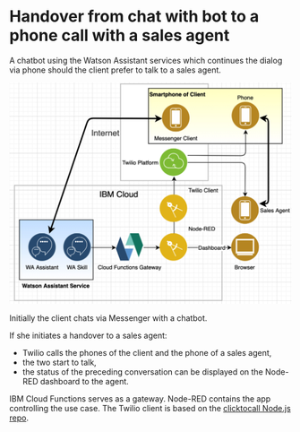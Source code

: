# Handover from chat with bot to a phone call with a sales agent

A chatbot using the Watson Assistant services which continues the dialog via phone should the client prefer to talk to a sales agent.

![Architecture](architecture1.jpg)

Initially the client chats via Messenger with a chatbot. 

If she initiates a handover to a sales agent:
- Twilio calls the phones of the client and the phone of a sales agent,
- the two start to talk,
- the status of the preceding conversation can be displayed on the Node-RED dashboard to the agent.

IBM Cloud Functions serves as a gateway. Node-RED contains the app controlling the use case.
The Twilio client is based on the [clicktocall Node.js repo](https://github.com/TwilioDevEd/clicktocall-node).
